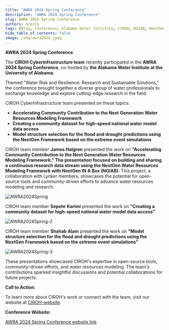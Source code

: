 ```yaml
---
title: "AWRA 2024 Spring Conference"
description: "AWRA 2024 Spring Conference"
slug: AWRA 2024 Spring Conference
authors: arpita
tags: [Blog, Conference, Alabama Water Institute, CIROH, NGIAB, NextGen Datastream, National Water Model]
hide_table_of_contents: false
image: /img/awra2024.jpeg
---
```


**AWRA 2024 Spring Conference**

The **CIROH CyberInfrastructure team** recently participated in the **AWRA 2024 Spring Conference**, co-hosted by **the Alabama Water Institute at the University of Alabama.**

Themed "Water Risk and Resilience: Research and Sustainable Solutions," the conference brought together a diverse group of water professionals to exchange knowledge and explore cutting-edge research in the field.
<!-- truncate -->
CIROH CyberInfrastructure team presented on these topics:
* **Accelerating Community Contribution to the Next Generation Water Resources Modeling Framework**
* **Creating a community dataset for high-speed national water model data access**
* **Model structure selection for the flood and drought predictions using the NextGen Framework based on the extreme event simulations**

CIROH team member **James Halgren** presented the work on **"Accelerating Community Contribution to the Next Generation Water Resources Modeling Framework." The presentation focused on building and sharing a continuous research data stream using the NextGen Water Resources Modeling Framework with NextGen IN A Box (NGIAB).** This project, a collaboration with Lynker members, showcases the potential for open-source tools and community-driven efforts to advance water resources modeling and research.

<div className="hero-image" style={{ textAlign: 'center' }}>
        <img src="/img/awra2024.jpeg" alt="AWRA2024Spring" style={{ width: '80%' }} />
</div>

CIROH team member **Sepehr Karimi** presented the work on **"Creating a community dataset for high-speed national water model data access"**

<div className="hero-image" style={{ textAlign: 'center' }}>
        <img src="/img/AWRA2024-2.png" alt="AWRA2024Spring-2" style={{ width: '80%' }} />
</div>

CIROH team member **Shahab Alam** presented the work on **"Model structure selection for the flood and drought predictions using the NextGen Framework based on the extreme event simulations"**

<div className="hero-image" style={{ textAlign: 'center' }}>
        <img src="/img/AWRA2024-3.png" alt="AWRA2024Spring-3" style={{ width: '80%' }} />
</div>

These presentations showcased CIROH's expertise in open-source tools, community-driven efforts, and water resources modeling. The team's contributions sparked insightful discussions and potential collaborations for future projects.

**Call to Action:**

To learn more about CIROH's work or connect with the team, visit our website at [CIROH-website](https://ciroh.ua.edu/).

**Conference Website:**

[AWRA 2024 Spring Conference website link](https://www.awra.org/Members/Events_and_Education/Events/2024-Spring-Conference/2024_Spring_Conference.aspx)
